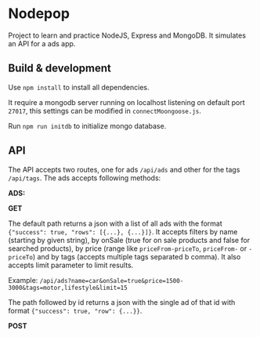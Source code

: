 # Nodepop

Project to learn and practice NodeJS, Express and MongoDB. It simulates an API for a ads app.

## Build & development

Use `npm install` to install all dependencies.

It require a mongodb server running on localhost listening on default port `27017`, this settings can be modified in `connectMoongoose.js`.

Run `npm run initdb` to initialize mongo database.

## API

The API accepts two routes, one for ads `/api/ads` and other for the tags `/api/tags`.
The ads accepts following methods:

**ADS:**

**GET**

The default path returns a json with a list of all ads with the format `{"success": true, "rows": [{...}, {...}]}`. It accepts filters by name (starting by given string), by onSale (true for on sale products and false for searched products), by price (range like `priceFrom-priceTo`, `priceFrom-` or `-priceTo`) and by tags (accepts multiple tags separated b comma). It also accepts limit parameter to limit results.

Example: `/api/ads?name=car&onSale=true&price=1500-3000&tags=motor,lifestyle&limit=15`

The path followed by id returns a json with the single ad of that id with format `{"success": true, "row": {...}}`.

**POST**